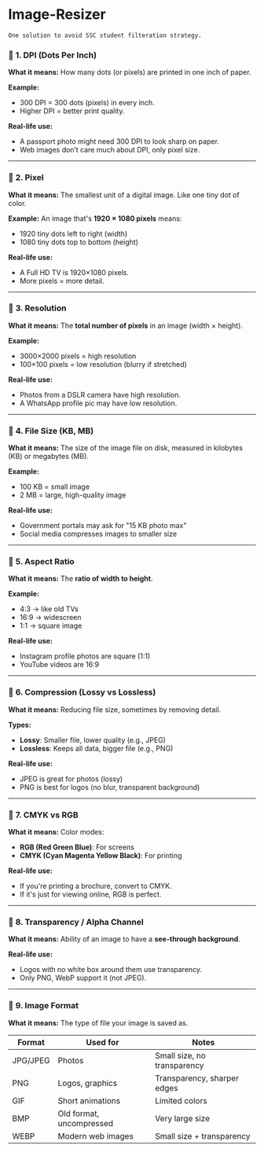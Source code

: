 # Image-Resizer

    One solution to avoid SSC student filteration strategy.

### 📌 **1. DPI (Dots Per Inch)**

**What it means:**
How many dots (or pixels) are printed in one inch of paper.

**Example:**

* 300 DPI = 300 dots (pixels) in every inch.
* Higher DPI = better print quality.

**Real-life use:**

* A passport photo might need 300 DPI to look sharp on paper.
* Web images don’t care much about DPI, only pixel size.

---

### 📌 **2. Pixel**

**What it means:**
The smallest unit of a digital image. Like one tiny dot of color.

**Example:**
An image that's **1920 × 1080 pixels** means:

* 1920 tiny dots left to right (width)
* 1080 tiny dots top to bottom (height)

**Real-life use:**

* A Full HD TV is 1920×1080 pixels.
* More pixels = more detail.

---

### 📌 **3. Resolution**

**What it means:**
The **total number of pixels** in an image (width × height).

**Example:**

* 3000×2000 pixels = high resolution
* 100×100 pixels = low resolution (blurry if stretched)

**Real-life use:**

* Photos from a DSLR camera have high resolution.
* A WhatsApp profile pic may have low resolution.

---

### 📌 **4. File Size (KB, MB)**

**What it means:**
The size of the image file on disk, measured in kilobytes (KB) or megabytes (MB).

**Example:**

* 100 KB = small image
* 2 MB = large, high-quality image

**Real-life use:**

* Government portals may ask for "15 KB photo max"
* Social media compresses images to smaller size

---

### 📌 **5. Aspect Ratio**

**What it means:**
The **ratio of width to height**.

**Example:**

* 4:3 → like old TVs
* 16:9 → widescreen
* 1:1 → square image

**Real-life use:**

* Instagram profile photos are square (1:1)
* YouTube videos are 16:9

---

### 📌 **6. Compression (Lossy vs Lossless)**

**What it means:**
Reducing file size, sometimes by removing detail.

**Types:**

* **Lossy**: Smaller file, lower quality (e.g., JPEG)
* **Lossless**: Keeps all data, bigger file (e.g., PNG)

**Real-life use:**

* JPEG is great for photos (lossy)
* PNG is best for logos (no blur, transparent background)

---

### 📌 **7. CMYK vs RGB**

**What it means:**
Color modes:

* **RGB (Red Green Blue)**: For screens
* **CMYK (Cyan Magenta Yellow Black)**: For printing

**Real-life use:**

* If you're printing a brochure, convert to CMYK.
* If it's just for viewing online, RGB is perfect.

---

### 📌 **8. Transparency / Alpha Channel**

**What it means:**
Ability of an image to have a **see-through background**.

**Real-life use:**

* Logos with no white box around them use transparency.
* Only PNG, WebP support it (not JPEG).

---

### 📌 **9. Image Format**

**What it means:**
The type of file your image is saved as.

| Format   | Used for                 | Notes                       |
| -------- | ------------------------ | --------------------------- |
| JPG/JPEG | Photos                   | Small size, no transparency |
| PNG      | Logos, graphics          | Transparency, sharper edges |
| GIF      | Short animations         | Limited colors              |
| BMP      | Old format, uncompressed | Very large size             |
| WEBP     | Modern web images        | Small size + transparency   |
